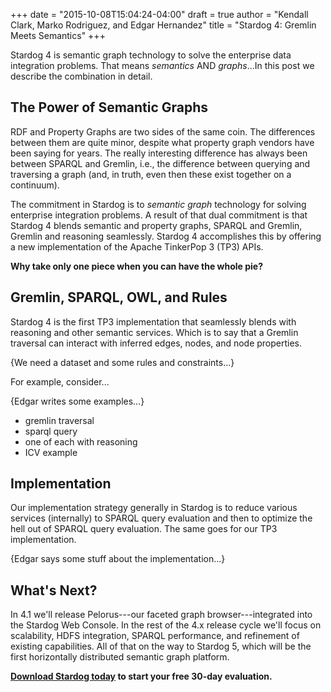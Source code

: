 +++
date = "2015-10-08T15:04:24-04:00"
draft = true
author = "Kendall Clark, Marko Rodriguez, and Edgar Hernandez"
title = "Stardog 4: Gremlin Meets Semantics"
+++

Stardog 4 is semantic graph technology to solve the enterprise data integration
problems. That means *semantics* AND *graphs*...In this post we describe the
combination in detail.<!--more-->

## The Power of Semantic Graphs

RDF and Property Graphs are two sides of the same coin. The differences between
them are quite minor, despite what property graph vendors have been saying for
years. The really interesting difference has always been between SPARQL and
Gremlin, i.e., the difference between querying and traversing a graph (and, in
truth, even then these exist together on a continuum).

The commitment in Stardog is to *semantic graph* technology for solving
enterprise integration problems. A result of that dual commitment is that
Stardog 4 blends semantic and property graphs, SPARQL and Gremlin, Gremlin and
reasoning seamlessly. Stardog 4 accomplishes this by offering a new
implementation of the Apache TinkerPop 3 (TP3) APIs.

**Why take only one piece when you can have the whole pie?**

## Gremlin, SPARQL, OWL, and Rules

Stardog 4 is the first TP3 implementation that seamlessly blends with reasoning
and other semantic services. Which is to say that a Gremlin traversal can
interact with inferred edges, nodes, and node properties.

{We need a dataset and some rules and constraints...}

For example, consider...

{Edgar writes some examples...}

* gremlin traversal
* sparql query
* one of each with reasoning
* ICV example

## Implementation 

Our implementation strategy generally in Stardog is to reduce various services
(internally) to SPARQL query evaluation and then to optimize the hell out of
SPARQL query evaluation. The same goes for our TP3 implementation.

{Edgar says some stuff about the implementation...}

## What's Next?

In 4.1 we'll release Pelorus---our faceted graph browser---integrated into the
Stardog Web Console. In the rest of the 4.x release cycle we'll focus on
scalability, HDFS integration, SPARQL performance, and refinement of existing
capabilities. All of that on the way to Stardog 5, which will be the first
horizontally distributed semantic graph platform.

**[Download Stardog today](http://stardog.com/) to start your free 30-day
evaluation.**
